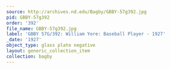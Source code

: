 ```yaml
---
source: http://archives.nd.edu/Bagby/GBBY-57g392.jpg
pid: GBBY-57g392
order: '392'
file_name: GBBY-57g392.jpg
label: 'GBBY 57G/392: William Yore: Baseball Player - 1927'
_date: '1927'
object_type: glass plate negative
layout: generic_collection_item
collection: bagby
---
```

